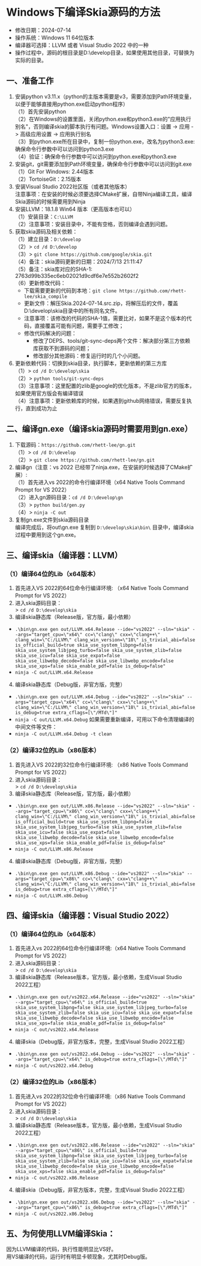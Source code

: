 # Windows下编译Skia源码的方法 - 修改日期：2024-07-14 - 操作系统：Windows 11 64位版本 - 编译器可选择：LLVM 或者 Visual Studio 2022 中的一种 - 操作过程中，源码的根目录是D:\develop目录，如果使用其他目录，可替换为实际的目录。## 一、准备工作1. 安装python v3.11.x（python的主版本需要是v3，需要添加到Path环境变量，以便于能够直接用python.exe启动python程序）    （1）首先安装python    （2）在Windows的设置里面，关闭python.exe和python3.exe的"应用执行别名"，否则编译skia的脚本执行有问题。Windows设置入口：设置 -> 应用 -> 高级应用设置 -> 应用执行别名    （3）到python.exe所在目录中，复制一份python.exe，改名为python3.exe: 确保命令行参数中可以访问到python3.exe   （4）验证：确保命令行参数中可以访问到python.exe和python3.exe     2. 安装git，git需要添加到Path环境变量，确保命令行参数中可以访问到git.exe    （1）Git For Windows: 2.44版本    （2）TortoiseGit：2.15版本3. 安装Visual Studio 2022社区版（或者其他版本）       注意事项：在安装的时候必须要选择CMake扩展，自带Ninja编译工具，编译Skia源码的时候需要用到Ninja4. 安装LLVM：18.1.8 Win64 版本（更高版本也可以）    （1）安装目录：`C:\LLVM`    （2）注意事项：安装目录中，不能有空格，否则编译会遇到问题。5. 获取skia源码及相关依赖：    （1）建立目录：`D:\develop`    （2）\> `cd /d D:\develop`    （3）\> `git clone https://github.com/google/skia.git`    （4）备注：skia源码更新的日期：2024/7/13 21:11:47    （5）备注：skia库对应的SHA-1: 2763d99b335ec6eb02021d9cdf6e7e552b2602f2    （6）更新修改代码：        - 下载需要更新的代码到本地：`git clone https://github.com/rhett-lee/skia_compile`    - 更新文件：解压Skia.2024-07-14.src.zip，将解压后的文件，覆盖D:\develop\skia目录中的所有同名文件。    - 注意事项：该修改的代码的SHA-1值，需要比对，如果不是这个版本的代码，直接覆盖可能有问题，需要手工修改；    - 修改代码解决的问题：        - 修改了DEPS、tools/git-sync-deps两个文件：解决部分第三方依赖库获取不到源码的问题；        - 修改部分其他源码：修复运行时的几个小问题。    6. 更新依赖代码：切换到skia目录，执行脚本，更新依赖的第三方库    （1）\> `cd /d D:\develop\skia`    （2）\> `python tools/git-sync-deps`    （3）注意事项：这里配置的zlib是google的优化版本，不是zlib官方的版本，如果使用官方版会有编译错误    （4）注意事项：更新依赖库的时候，如果遇到github网络错误，需要反复执行，直到成功为止## 二、编译gn.exe（编译skia源码时需要用到gn.exe）1. 下载源码：`https://github.com/rhett-lee/gn.git`    （1）\> `cd /d D:\develop`    （2）\> `git clone https://github.com/rhett-lee/gn.git`2. 编译gn（注意：vs 2022 已经带了ninja.exe，在安装的时候选择了CMake扩展）:    （1）首先进入vs 2022的命令行编译环境（x64 Native Tools Command Prompt for VS 2022）    （2）进入gn源码目录：`cd /d D:\develop\gn`    （3）\> `python build/gen.py`    （4）\> `ninja -C out`    3. 复制gn.exe文件到skia源码目录    编译完成后，将out\gn.exe 复制到 `D:\develop\skia\bin\` 目录中，编译skia过程中要用到这个gn.exe。## 三、编译skia（编译器：LLVM）### （1）编译64位的Lib（x64版本）1. 首先进入VS 2022的64位命令行编译环境: （x64 Native Tools Command Prompt for VS 2022）2. 进入skia源码目录：    \> `cd /d D:\develop\skia`3. 编译skia静态库（Release版，官方版，最小依赖） - `.\bin\gn.exe gen out/LLVM.x64.Release --ide="vs2022" --sln="skia" --args="target_cpu=\"x64\" cc=\"clang\" cxx=\"clang++\" clang_win=\"C:/LLVM\" clang_win_version=\"18\" is_trivial_abi=false is_official_build=true skia_use_system_libpng=false skia_use_system_libjpeg_turbo=false skia_use_system_zlib=false skia_use_icu=false skia_use_expat=false skia_use_libwebp_decode=false skia_use_libwebp_encode=false skia_use_xps=false skia_enable_pdf=false is_debug=false"`     - `ninja -C out/LLVM.x64.Release`4. 编译skia静态库（Debug版，非官方版，完整） - `.\bin\gn.exe gen out/LLVM.x64.Debug --ide="vs2022" --sln="skia" --args="target_cpu=\"x64\" cc=\"clang\" cxx=\"clang++\" clang_win=\"C:/LLVM\" clang_win_version=\"18\" is_trivial_abi=false is_debug=true extra_cflags=[\"/MTd\"]"`     - `ninja -C out/LLVM.x64.Debug` 如果需要重新编译，可用以下命令清理编译的中间文件等文件： - `ninja -C out/LLVM.x64.Debug -t clean` ### （2）编译32位的Lib（x86版本）1. 首先进入VS 2022的32位命令行编译环境: （x86 Native Tools Command Prompt for VS 2022）2. 进入skia源码目录：    \> `cd /d D:\develop\skia`3. 编译skia静态库（Release版，官方版，最小依赖） - `.\bin\gn.exe gen out/LLVM.x86.Release --ide="vs2022" --sln="skia" --args="target_cpu=\"x86\" cc=\"clang\" cxx=\"clang++\" clang_win=\"C:/LLVM\" clang_win_version=\"18\" is_trivial_abi=false is_official_build=true skia_use_system_libpng=false skia_use_system_libjpeg_turbo=false skia_use_system_zlib=false skia_use_icu=false skia_use_expat=false skia_use_libwebp_decode=false skia_use_libwebp_encode=false skia_use_xps=false skia_enable_pdf=false is_debug=false"`     - `ninja -C out/LLVM.x86.Release`4. 编译skia静态库（Debug版，非官方版，完整） - `.\bin\gn.exe gen out/LLVM.x86.Debug --ide="vs2022" --sln="skia" --args="target_cpu=\"x86\" cc=\"clang\" cxx=\"clang++\" clang_win=\"C:/LLVM\" clang_win_version=\"18\" is_trivial_abi=false is_debug=true extra_cflags=[\"/MTd\"]"`     - `ninja -C out/LLVM.x86.Debug`## 四、编译skia（编译器：Visual Studio 2022）### （1）编译64位的Lib（x64版本）1. 首先进入vs 2022的64位命令行编译环境:（x64 Native Tools Command Prompt for VS 2022）2. 进入skia源码目录：    \> `cd /d D:\develop\skia`3. 编译skia静态库（Release版本，官方版，最小依赖，生成Visual Studio 2022工程） - `.\bin\gn.exe gen out/vs2022.x64.Release --ide="vs2022" --sln="skia" --args="target_cpu=\"x64\" is_official_build=true skia_use_system_libpng=false skia_use_system_libjpeg_turbo=false skia_use_system_zlib=false skia_use_icu=false skia_use_expat=false skia_use_libwebp_decode=false skia_use_libwebp_encode=false skia_use_xps=false skia_enable_pdf=false is_debug=false"`     - `ninja -C out/vs2022.x64.Release`       4. 编译skia（Debug版，非官方版本，完整，生成Visual Studio 2022工程） - `.\bin\gn.exe gen out/vs2022.x64.Debug --ide="vs2022" --sln="skia" --args="target_cpu=\"x64\" is_debug=true extra_cflags=[\"/MTd\"]"`     - `ninja -C out/vs2022.x64.Debug`### （2）编译32位的Lib（x86版本）1. 首先进入vs 2022的32位命令行编译环境:（x86 Native Tools Command Prompt for VS 2022）2. 进入skia源码目录：    \> `cd /d D:\develop\skia`3. 编译skia静态库（Release版本，官方版，最小依赖，生成Visual Studio 2022工程） - `.\bin\gn.exe gen out/vs2022.x86.Release --ide="vs2022" --sln="skia" --args="target_cpu=\"x86\" is_official_build=true skia_use_system_libpng=false skia_use_system_libjpeg_turbo=false skia_use_system_zlib=false skia_use_icu=false skia_use_expat=false skia_use_libwebp_decode=false skia_use_libwebp_encode=false skia_use_xps=false skia_enable_pdf=false is_debug=false"`     - `ninja -C out/vs2022.x86.Release`       4. 编译skia（Debug版，非官方版本，完整，生成Visual Studio 2022工程） - `.\bin\gn.exe gen out/vs2022.x86.Debug --ide="vs2022" --sln="skia" --args="target_cpu=\"x86\" is_debug=true extra_cflags=[\"/MTd\"]"`     - `ninja -C out/vs2022.x86.Debug`   ## 五、为何使用LLVM编译Skia：    因为LLVM编译的代码，执行性能明显比VS好。    用VS编译的代码，运行时有明显卡顿现象，尤其时Debug版。